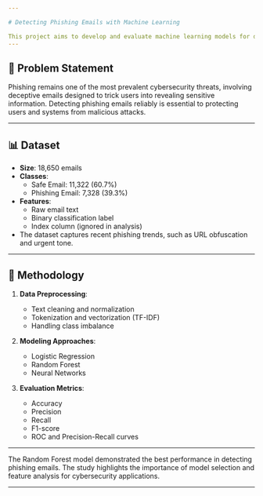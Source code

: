```yaml
---

# Detecting Phishing Emails with Machine Learning

This project aims to develop and evaluate machine learning models for detecting phishing emails. Using a dataset of over 18,000 labeled email samples, we explore different classification techniques to identify malicious email content and improve cybersecurity defenses.
---
```


## 🧠 Problem Statement

Phishing remains one of the most prevalent cybersecurity threats, involving deceptive emails designed to trick users into revealing sensitive information. Detecting phishing emails reliably is essential to protecting users and systems from malicious attacks.

---

## 📊 Dataset

- **Size**: 18,650 emails
- **Classes**: 
  - Safe Email: 11,322 (60.7%)
  - Phishing Email: 7,328 (39.3%)
- **Features**:
  - Raw email text
  - Binary classification label
  - Index column (ignored in analysis)
- The dataset captures recent phishing trends, such as URL obfuscation and urgent tone.

---

## 🔧 Methodology

1. **Data Preprocessing**:
   - Text cleaning and normalization
   - Tokenization and vectorization (TF-IDF)
   - Handling class imbalance

2. **Modeling Approaches**:
   - Logistic Regression
   - Random Forest
   - Neural Networks

3. **Evaluation Metrics**:
   - Accuracy
   - Precision
   - Recall
   - F1-score
   - ROC and Precision-Recall curves

---

The Random Forest model demonstrated the best performance in detecting phishing emails. The study highlights the importance of model selection and feature analysis for cybersecurity applications.

---
